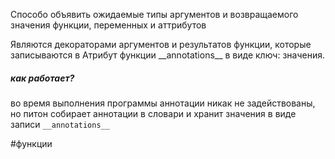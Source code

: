 Способо объявить ожидаемые типы аргументов и возвращаемого значения функции, переменных и аттрибутов

Являются декораторами  аргументов и результатов функции, которые записываются в Атрибут функции \_\_annotations\_\_ в виде ключ: значения.


##### как работает?

во время выполнения программы аннотации никак не задействованы, но питон собирает аннотации в словари и хранит значения в виде записи `__annotations__`


#функции 